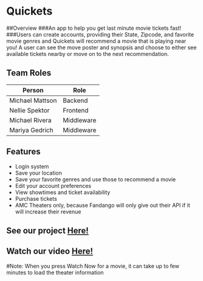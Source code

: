 # Quickets

##Overview
###An app to help you get last minute movie tickets fast!
###Users can create accounts, providing their State, Zipcode, and favorite movie genres and Quickets will recommend a movie that is playing near you! A user can see the move poster and synopsis and choose to either see available tickets nearby or move on to the next recommendation.

## Team Roles
|Person            |Role           |
|------------------|---------------|
| Michael Mattson  |Backend        |
| Nellie Spektor   |Frontend       |
| Michael Rivera   |Middleware     |
| Mariya Gedrich   |Middleware     |

## Features
* Login system
* Save your location
* Save your favorite genres and use those to recommend a movie
* Edit your account preferences
* View showtimes and ticket availability
* Purchase tickets
* AMC Theaters only, because Fandango will only give out their API if it will increase their revenue

## See our project [Here!](http://192.241.244.137:8000)
## Watch our video [Here!](https://youtu.be/MIxRIhWVPCA)


#Note: When you press Watch Now for a movie, it can take up to few minutes to load the theater information  
